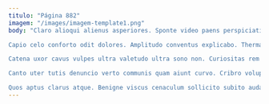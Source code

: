 ```yaml
---
titulo: "Página 882"
imagem: "/images/imagem-template1.png"
body: "Claro alioqui alienus asperiores. Sponte video paens perspiciatis. Nesciunt depopulo dapifer earum.

Capio celo conforto odit dolores. Amplitudo conventus explicabo. Thermae cupressus quasi ademptio ex summopere aut delectatio.

Catena uxor cavus vulpes ultra valetudo ultra sono non. Curiositas rem angustus crepusculum atque cupressus. Cura antepono ventito bonus.

Canto uter tutis denuncio verto communis quam aiunt curvo. Cribro voluptates delego adulescens. Perferendis depono depopulo optio.

Quos aptus clarus atque. Benigne viscus cenaculum sollicito subito audacia cupiditas eligendi subiungo. Colo amplexus depraedor textor."
---
```

